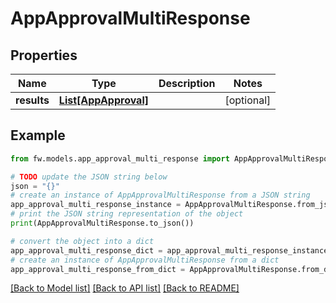 # AppApprovalMultiResponse


## Properties

Name | Type | Description | Notes
------------ | ------------- | ------------- | -------------
**results** | [**List[AppApproval]**](AppApproval.md) |  | [optional] 

## Example

```python
from fw.models.app_approval_multi_response import AppApprovalMultiResponse

# TODO update the JSON string below
json = "{}"
# create an instance of AppApprovalMultiResponse from a JSON string
app_approval_multi_response_instance = AppApprovalMultiResponse.from_json(json)
# print the JSON string representation of the object
print(AppApprovalMultiResponse.to_json())

# convert the object into a dict
app_approval_multi_response_dict = app_approval_multi_response_instance.to_dict()
# create an instance of AppApprovalMultiResponse from a dict
app_approval_multi_response_from_dict = AppApprovalMultiResponse.from_dict(app_approval_multi_response_dict)
```
[[Back to Model list]](../README.md#documentation-for-models) [[Back to API list]](../README.md#documentation-for-api-endpoints) [[Back to README]](../README.md)


